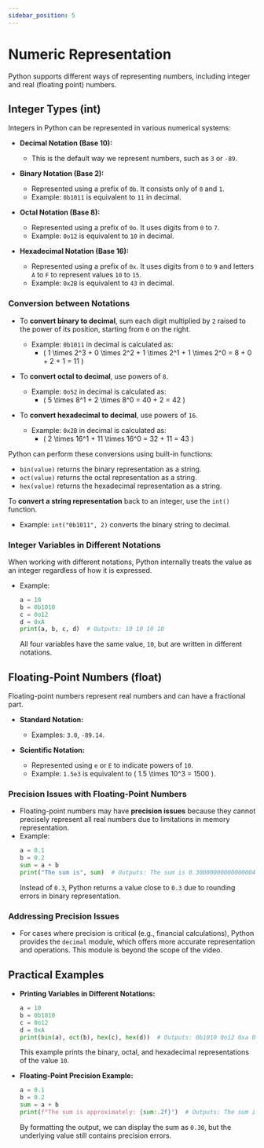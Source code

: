 ```yaml
---
sidebar_position: 5
---
```


# Numeric Representation

Python supports different ways of representing numbers, including integer and real (floating point) numbers.

## Integer Types (int)

Integers in Python can be represented in various numerical systems:

- **Decimal Notation (Base 10):**

  - This is the default way we represent numbers, such as `3` or `-89`.

- **Binary Notation (Base 2):**

  - Represented using a prefix of `0b`. It consists only of `0` and `1`.
  - Example: `0b1011` is equivalent to `11` in decimal.

- **Octal Notation (Base 8):**

  - Represented using a prefix of `0o`. It uses digits from `0` to `7`.
  - Example: `0o12` is equivalent to `10` in decimal.

- **Hexadecimal Notation (Base 16):**
  - Represented using a prefix of `0x`. It uses digits from `0` to `9` and letters `A` to `F` to represent values `10` to `15`.
  - Example: `0x2B` is equivalent to `43` in decimal.

### Conversion between Notations

- To **convert binary to decimal**, sum each digit multiplied by `2` raised to the power of its position, starting from `0` on the right.

  - Example: `0b1011` in decimal is calculated as:
    - \( 1 \times 2^3 + 0 \times 2^2 + 1 \times 2^1 + 1 \times 2^0 = 8 + 0 + 2 + 1 = 11 \)

- To **convert octal to decimal**, use powers of `8`.

  - Example: `0o52` in decimal is calculated as:
    - \( 5 \times 8^1 + 2 \times 8^0 = 40 + 2 = 42 \)

- To **convert hexadecimal to decimal**, use powers of `16`.
  - Example: `0x2B` in decimal is calculated as:
    - \( 2 \times 16^1 + 11 \times 16^0 = 32 + 11 = 43 \)

Python can perform these conversions using built-in functions:

- `bin(value)` returns the binary representation as a string.
- `oct(value)` returns the octal representation as a string.
- `hex(value)` returns the hexadecimal representation as a string.

To **convert a string representation** back to an integer, use the `int()` function.

- Example: `int("0b1011", 2)` converts the binary string to decimal.

### Integer Variables in Different Notations

When working with different notations, Python internally treats the value as an integer regardless of how it is expressed.

- Example:
  ```python title="numbers.py"
  a = 10
  b = 0b1010
  c = 0o12
  d = 0xA
  print(a, b, c, d)  # Outputs: 10 10 10 10
  ```
  All four variables have the same value, `10`, but are written in different notations.

## Floating-Point Numbers (float)

Floating-point numbers represent real numbers and can have a fractional part.

- **Standard Notation:**

  - Examples: `3.0`, `-89.14`.

- **Scientific Notation:**
  - Represented using `e` or `E` to indicate powers of `10`.
  - Example: `1.5e3` is equivalent to \( 1.5 \times 10^3 = 1500 \).

### Precision Issues with Floating-Point Numbers

- Floating-point numbers may have **precision issues** because they cannot precisely represent all real numbers due to limitations in memory representation.
- Example:
  ```python title="numbers.py"
  a = 0.1
  b = 0.2
  sum = a + b
  print("The sum is", sum)  # Outputs: The sum is 0.30000000000000004
  ```
  Instead of `0.3`, Python returns a value close to `0.3` due to rounding errors in binary representation.

### Addressing Precision Issues

- For cases where precision is critical (e.g., financial calculations), Python provides the `decimal` module, which offers more accurate representation and operations. This module is beyond the scope of the video.

## Practical Examples

- **Printing Variables in Different Notations:**

  ```python title="numbers.py"
  a = 10
  b = 0b1010
  c = 0o12
  d = 0xA
  print(bin(a), oct(b), hex(c), hex(d))  # Outputs: 0b1010 0o12 0xa 0xa
  ```

  This example prints the binary, octal, and hexadecimal representations of the value `10`.

- **Floating-Point Precision Example:**
  ```python title="numbers.py"
  a = 0.1
  b = 0.2
  sum = a + b
  print(f"The sum is approximately: {sum:.2f}")  # Outputs: The sum is approximately: 0.30
  ```
  By formatting the output, we can display the sum as `0.30`, but the underlying value still contains precision errors.
